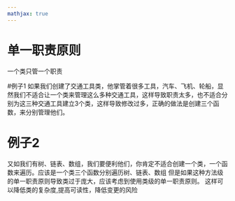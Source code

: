 ```yaml
---
mathjax: true
---
```


# 单一职责原则
 一个类只管一个职责

<!--more-->
#例子1
如果我们创建了交通工具类，他掌管着很多工具，汽车、飞机、轮船，显然我们不适合让一个类来管理这么多种交通工具，这样导致职责太多，也不适合分别为这三种交通工具建立3个类，这样导致修改过多，正确的做法是创建三个函数，来分别管理他们。
# 例子2
 又如我们有树、链表、数组，我们要便利他们，你肯定不适合创建一个类，一个函数来遍历。应该是一个类三个函数分别遍历树、链表、数组
 但是如果这种方法级的单一职责原则导致类过于庞大，应该考虑到使用类级的单一职责原则。
 这样可以降低类的复杂度,提高可读性，降低变更的风险